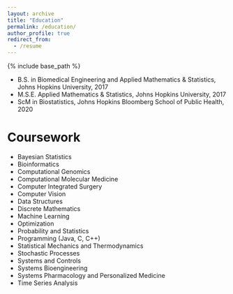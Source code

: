 ```yaml
---
layout: archive
title: "Education"
permalink: /education/
author_profile: true
redirect_from:
  - /resume
---
```


{% include base_path %}


* B.S. in Biomedical Engineering and Applied Mathematics & Statistics, Johns Hopkins University, 2017
* M.S.E. Applied Mathematics & Statistics, Johns Hopkins University, 2017
* ScM in Biostatistics, Johns Hopkins Bloomberg School of Public Health, 2020

Coursework
======
* Bayesian Statistics
* Bioinformatics
* Computational Genomics
* Computational Molecular Medicine
* Computer Integrated Surgery
* Computer Vision
* Data Structures
* Discrete Mathematics
* Machine Learning
* Optimization
* Probability and Statistics
* Programming (Java, C, C++)
* Statistical Mechanics and Thermodynamics
* Stochastic Processes
* Systems and Controls
* Systems Bioengineering
* Systems Pharmacology and Personalized Medicine
* Time Series Analysis
